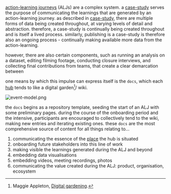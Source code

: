 [action-learning journeys](/patterns/action-learning%20journeys.md) (ALJs) are a complex system. a [case-study](patterns/case-study.md) serves the purpose of communicating the learnings that are generated by an action-learning journey. as described in [case-study](patterns/case-study.md), there are multiple forms of data being created throughout, at varying levels of detail and abstraction. therefore, a case-study is continually being created throughout and is itself a lived process. similarly, publishing is a case-study is therefore also an ongoing process - continually making available more data from the action-learning.

however, there are also certain components, such as running an analysis on a dataset, editing filming footage, conducting closure interviews, and collecting final contributions from teams, that create a clear demarcation between 

one means by which this impulse can express itself is the `docs`, which each [hub](/collaborators/communities%20of%20place/hubs.md) tends to like a digital garden[^1]/ wiki.

![event-model.png](/event-model.png)

the `docs` begins as a repository template, seeding the start of an ALJ with some preliminary pages. during the course of the onboarding period and the intensive, participants are encouraged to collectively tend to the wiki, making new entries and iterating existing ones. these `docs` are the most comprehensive source of content for all things relating to... 

1. communicating the essence of the [place](/glossary/Place.md) the hub is situated 
2. onboarding future stakeholders into this line of work
3. making visible the learnings generated during the ALJ and beyond
4. embedding data visualisations
5. embedding videos, meeting recordings, photos
6. communicating the value created during the ALJ: product, organisation, ecosystem

[^1]: Maggie Appleton, [Digital gardening](https://maggieappleton.com/garden-history).

